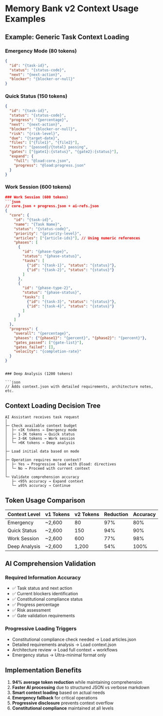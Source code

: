 # Memory Bank v2 Context Usage Examples

## Example: Generic Task Context Loading

### Emergency Mode (80 tokens)

```json
{
  "id": "{task-id}",
  "status": "{status-code}",
  "next": "{next-action}",
  "blocker": "{blocker-or-null}"
}
```

### Quick Status (150 tokens)

```json
{
  "id": "{task-id}",
  "status": "{status-code}",
  "progress": "{percentage}",
  "next": "{next-action}",
  "blocker": "{blocker-or-null}",
  "risk": "{risk-level}",
  "due": "{target-date}",
  "files": ["{file1}", "{file2}"],
  "tests": "{passed}/{total} passing",
  "gates": ["{gate1}:{status}", "{gate2}:{status}"],
  "expand": {
    "full": "@load:core.json",
    "progress": "@load:progress.json"
  }
}
```

### Work Session (600 tokens)

````json
### Work Session (600 tokens)
```json
// core.json + progress.json + ai-refs.json
{
  "core": {
    "id": "{task-id}",
    "name": "{Task Name}",
    "status": "{status-code}",
    "priority": "{priority-level}",
    "articles": ["{article-ids}"], // Using numeric references
    "phases": [
      {
        "id": "{phase-type}",
        "status": "{phase-status}",
        "tasks": [
          {"id": "{task-1}", "status": "{status}"},
          {"id": "{task-2}", "status": "{status}"}
        ]
      },
      {
        "id": "{phase-type-2}",
        "status": "{phase-status}",
        "tasks": [
          {"id": "{task-3}", "status": "{status}"},
          {"id": "{task-4}", "status": "{status}"}
        ]
      }
    ]
  },
  "progress": {
    "overall": "{percentage}",
    "phases": {"{phase1}": "{percent}", "{phase2}": "{percent}"},
    "gates_passed": ["{gate-list}"],
    "gates_failed": [],
    "velocity": "{completion-rate}"
  }
}
````

````

### Deep Analysis (1200 tokens)

```json
// Adds context.json with detailed requirements, architecture notes, etc.
````

## Context Loading Decision Tree

```
AI Assistant receives task request
│
├─ Check available context budget
│  ├─ <1K tokens → Emergency mode
│  ├─ 1-3K tokens → Quick status
│  ├─ 3-6K tokens → Work session
│  └─ >6K tokens → Deep analysis
│
├─ Load initial data based on mode
│
├─ Operation requires more context?
│  ├─ Yes → Progressive load with @load: directives
│  └─ No → Proceed with current context
│
└─ Validate comprehension accuracy
   ├─ <95% accuracy → Expand context
   └─ ≥95% accuracy → Continue
```

## Token Usage Comparison

| Context Level | v1 Tokens | v2 Tokens | Reduction | Accuracy |
| ------------- | --------- | --------- | --------- | -------- |
| Emergency     | ~2,600    | 80        | 97%       | 80%      |
| Quick Status  | ~2,600    | 150       | 94%       | 90%      |
| Work Session  | ~2,600    | 600       | 77%       | 98%      |
| Deep Analysis | ~2,600    | 1,200     | 54%       | 100%     |

## AI Comprehension Validation

### Required Information Accuracy

- ✅ Task status and next action
- ✅ Current blockers identification
- ✅ Constitutional compliance status
- ✅ Progress percentage
- ✅ Risk assessment
- ✅ Gate validation requirements

### Progressive Loading Triggers

- Constitutional compliance check needed → Load articles.json
- Detailed requirements analysis → Load context.json
- Architecture review → Load full context + workflows
- Emergency status → Ultra-minimal format only

## Implementation Benefits

1. **94% average token reduction** while maintaining comprehension
2. **Faster AI processing** due to structured JSON vs verbose markdown
3. **Smart context loading** based on actual needs
4. **Emergency fallback** for critical operations
5. **Progressive disclosure** prevents context overflow
6. **Constitutional compliance** maintained at all levels
